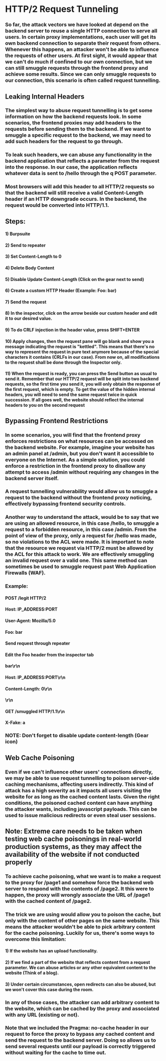 # HTTP/2 Request Tunneling

### So far, the attack vectors we have looked at depend on the backend server to reuse a single HTTP connection to serve all users. In certain proxy implementations, each user will get its own backend connection to separate their request from others. Whenever this happens, an attacker won't be able to influence the requests of other users. At first sight, it would appear that we can't do much if confined to our own connection, but we can still smuggle requests through the frontend proxy and achieve some results. Since we can only smuggle requests to our connection, this scenario is often called request tunnelling.

## Leaking Internal Headers

### The simplest way to abuse request tunnelling is to get some information on how the backend requests look. In some scenarios, the frontend proxies may add headers to the requests before sending them to the backend. If we want to smuggle a specific request to the backend, we may need to add such headers for the request to go through.

### To leak such headers, we can abuse any functionality in the backend application that reflects a parameter from the request into the response. In our case, the application reflects whatever data is sent to /hello through the q POST parameter.

### Most browsers will add this header to all HTTP/2 requests so that the backend will still receive a valid Content-Length header if an HTTP downgrade occurs. In the backend, the request would be converted into HTTP/1.1. 

## Steps:

#### 1) Burpsuite

#### 2) Send to repeater

#### 3) Set Content-Length to 0

#### 4) Delete Body Content

#### 5) Disable Update Content-Length (Click on the gear next to send)

#### 6) Create a custom HTTP Header (Example: Foo: bar)

#### 7) Send the request 

#### 8) In the inspector, click on the arrow beside our custom header and edit it to our desired value.

#### 9) To do CRLF injection in the header value, press SHIFT+ENTER

#### 10) Apply changes, then the request pane will go blank and show you a message indicating the request is "kettled". This means that there's no way to represent the request in pure text anymore because of the special characters it contains (CRLFs in our case). From now on, all modifications to the request shall be done through the Inspector only.

#### 11) When the request is ready, you can press the Send button as usual to send it. Remember that our HTTP/2 request will be split into two backend requests, so the first time you send it, you will only obtain the response of the first request, which is empty. To get the value of the hidden internal headers, you will need to send the same request twice in quick succession. If all goes well, the website should reflect the internal headers to you on the second request

## Bypassing Frontend Restrictions

### In some scenarios, you will find that the frontend proxy enforces restrictions on what resources can be accessed on the backend website. For example, imagine your website has an admin panel at /admin, but you don't want it accessible to everyone on the Internet. As a simple solution, you could enforce a restriction in the frontend proxy to disallow any attempt to access /admin without requiring any changes in the backend server itself.

### A request tunnelling vulnerability would allow us to smuggle a request to the backend without the frontend proxy noticing, effectively bypassing frontend security controls.

### Another way to understand the attack, would be to say that we are using an allowed resource, in this case /hello, to smuggle a request to a forbidden resource, in this case /admin. From the point of view of the proxy, only a request for /hello was made, so no violations to the ACL were made. It is important to note that the resource we request via HTTP/2 must be allowed by the ACL for this attack to work. We are effectively smuggling an invalid request over a valid one. This same method can sometimes be used to smuggle request past Web Application Firewalls (WAF).

### Example:

#### POST /legit HTTP/2

#### Host: IP_ADDRESS:PORT

#### User-Agent: Mozilla/5.0

#### Foo: bar

#### Send request through repeater

#### Edit the Foo header from the inspector tab

#### bar\r\n

#### Host: IP_ADDRESS:PORT\r\n

#### Content-Length: 0\r\n

#### \r\n

#### GET /smuggled HTTP/1.1\r\n

#### X-Fake: a 

### NOTE: Don't forget to disable update content-length (Gear icon)

## Web Cache Poisoning

### Even if we can't influence other users' connections directly, we may be able to use request tunnelling to poison server-side caching mechanisms, affecting users indirectly. This kind of attack has a high severity as it impacts all users visiting the website for as long as the cached content lasts. Given the right conditions, the poisoned cached content can have anything the attacker wants, including javascript payloads. This can be used to issue malicious redirects or even steal user sessions.

## Note: Extreme care needs to be taken when testing web cache poisonings in real-world production systems, as they may affect the availability of the website if not conducted properly

### To achieve cache poisoning, what we want is to make a request to the proxy for /page1 and somehow force the backend web server to respond with the contents of /page2. It this were to happen, the proxy will wrongly associate the URL of /page1 with the cached content of /page2.

### The trick we are using would allow you to poison the cache, but only with the content of other pages on the same website. This means the attacker wouldn't be able to pick arbitrary content for the cache poisoning. Luckily for us, there's some ways to overcome this limitation:

#### 1) If the website has an upload functionality.

#### 2) If we find a part of the website that reflects content from a request parameter. We can abuse articles or any other equivalent content to the website (Think of a blog).

#### 3) Under certain circumstances, open redirects can also be abused, but we won't cover this case during the room.

### In any of those cases, the attacker can add arbitrary content to the website, which can be cached by the proxy and associated with any URL (existing or not).

### Note that we included the Pragma: no-cache header in our request to force the proxy to bypass any cached content and send the request to the backend server. Doing so allows us to send several requests until our payload is correctly triggered without waiting for the cache to time out.
